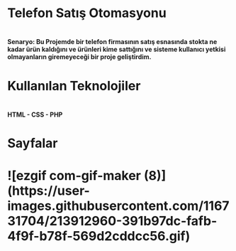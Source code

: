 <h1> Telefon Satış Otomasyonu <h1>
<h4>Senaryo: Bu Projemde bir telefon firmasının satış esnasında stokta ne kadar ürün kaldığını ve ürünleri kime sattığını ve sisteme kullanıcı yetkisi olmayanların giremeyeceği bir proje geliştirdim.<h4>
<h1>  Kullanılan Teknolojiler<h1>
<h4> HTML - CSS - PHP <h4>
<h1>Sayfalar<h1>
![ezgif com-gif-maker (8)](https://user-images.githubusercontent.com/116731704/213912960-391b97dc-fafb-4f9f-b78f-569d2cddcc56.gif)
